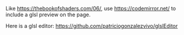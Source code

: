 Like https://thebookofshaders.com/06/, use https://codemirror.net/ to include a glsl preview on the page.

Here is a glsl editor: https://github.com/patriciogonzalezvivo/glslEditor
